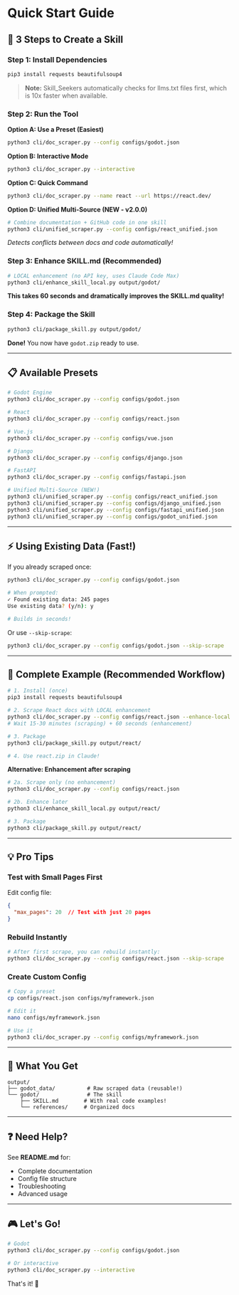 # Quick Start Guide

## 🚀 3 Steps to Create a Skill

### Step 1: Install Dependencies

```bash
pip3 install requests beautifulsoup4
```

> **Note:** Skill_Seekers automatically checks for llms.txt files first, which is 10x faster when available.

### Step 2: Run the Tool

**Option A: Use a Preset (Easiest)**
```bash
python3 cli/doc_scraper.py --config configs/godot.json
```

**Option B: Interactive Mode**
```bash
python3 cli/doc_scraper.py --interactive
```

**Option C: Quick Command**
```bash
python3 cli/doc_scraper.py --name react --url https://react.dev/
```

**Option D: Unified Multi-Source (NEW - v2.0.0)**
```bash
# Combine documentation + GitHub code in one skill
python3 cli/unified_scraper.py --config configs/react_unified.json
```
*Detects conflicts between docs and code automatically!*

### Step 3: Enhance SKILL.md (Recommended)

```bash
# LOCAL enhancement (no API key, uses Claude Code Max)
python3 cli/enhance_skill_local.py output/godot/
```

**This takes 60 seconds and dramatically improves the SKILL.md quality!**

### Step 4: Package the Skill

```bash
python3 cli/package_skill.py output/godot/
```

**Done!** You now have `godot.zip` ready to use.

---

## 📋 Available Presets

```bash
# Godot Engine
python3 cli/doc_scraper.py --config configs/godot.json

# React
python3 cli/doc_scraper.py --config configs/react.json

# Vue.js
python3 cli/doc_scraper.py --config configs/vue.json

# Django
python3 cli/doc_scraper.py --config configs/django.json

# FastAPI
python3 cli/doc_scraper.py --config configs/fastapi.json

# Unified Multi-Source (NEW!)
python3 cli/unified_scraper.py --config configs/react_unified.json
python3 cli/unified_scraper.py --config configs/django_unified.json
python3 cli/unified_scraper.py --config configs/fastapi_unified.json
python3 cli/unified_scraper.py --config configs/godot_unified.json
```

---

## ⚡ Using Existing Data (Fast!)

If you already scraped once:

```bash
python3 cli/doc_scraper.py --config configs/godot.json

# When prompted:
✓ Found existing data: 245 pages
Use existing data? (y/n): y

# Builds in seconds!
```

Or use `--skip-scrape`:
```bash
python3 cli/doc_scraper.py --config configs/godot.json --skip-scrape
```

---

## 🎯 Complete Example (Recommended Workflow)

```bash
# 1. Install (once)
pip3 install requests beautifulsoup4

# 2. Scrape React docs with LOCAL enhancement
python3 cli/doc_scraper.py --config configs/react.json --enhance-local
# Wait 15-30 minutes (scraping) + 60 seconds (enhancement)

# 3. Package
python3 cli/package_skill.py output/react/

# 4. Use react.zip in Claude!
```

**Alternative: Enhancement after scraping**
```bash
# 2a. Scrape only (no enhancement)
python3 cli/doc_scraper.py --config configs/react.json

# 2b. Enhance later
python3 cli/enhance_skill_local.py output/react/

# 3. Package
python3 cli/package_skill.py output/react/
```

---

## 💡 Pro Tips

### Test with Small Pages First
Edit config file:
```json
{
  "max_pages": 20  // Test with just 20 pages
}
```

### Rebuild Instantly
```bash
# After first scrape, you can rebuild instantly:
python3 cli/doc_scraper.py --config configs/react.json --skip-scrape
```

### Create Custom Config
```bash
# Copy a preset
cp configs/react.json configs/myframework.json

# Edit it
nano configs/myframework.json

# Use it
python3 cli/doc_scraper.py --config configs/myframework.json
```

---

## 📁 What You Get

```
output/
├── godot_data/          # Raw scraped data (reusable!)
└── godot/               # The skill
    ├── SKILL.md        # With real code examples!
    └── references/     # Organized docs
```

---

## ❓ Need Help?

See **README.md** for:
- Complete documentation
- Config file structure
- Troubleshooting
- Advanced usage

---

## 🎮 Let's Go!

```bash
# Godot
python3 cli/doc_scraper.py --config configs/godot.json

# Or interactive
python3 cli/doc_scraper.py --interactive
```

That's it! 🚀
